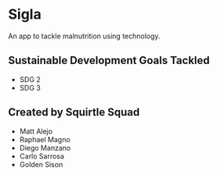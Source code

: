 # Sigla

An app to tackle malnutrition using technology.

## Sustainable Development Goals Tackled
- SDG 2
- SDG 3

## Created by Squirtle Squad
- Matt Alejo
- Raphael Magno
- Diego Manzano
- Carlo Sarrosa
- Golden Sison
